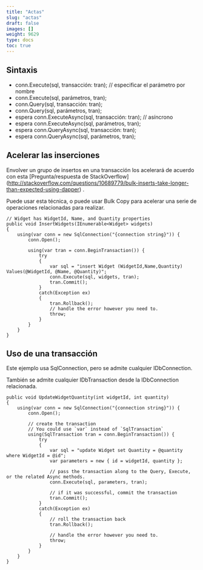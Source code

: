```yaml
---
title: "Actas"
slug: "actas"
draft: false
images: []
weight: 9629
type: docs
toc: true
---
```


## Sintaxis
- conn.Execute(sql, transacción: tran); // especificar el parámetro por nombre
- conn.Execute(sql, parámetros, tran);
- conn.Query(sql, transacción: tran);
- conn.Query(sql, parámetros, tran);
- espera conn.ExecuteAsync(sql, transacción: tran); // asíncrono
- espera conn.ExecuteAsync(sql, parámetros, tran);
- espera conn.QueryAsync(sql, transacción: tran);
- espera conn.QueryAsync(sql, parámetros, tran);

## Acelerar las inserciones
Envolver un grupo de insertos en una transacción los acelerará de acuerdo con esta [Pregunta/respuesta de StackOverflow] (http://stackoverflow.com/questions/10689779/bulk-inserts-take-longer-than-expected-using-dapper) .

Puede usar esta técnica, o puede usar Bulk Copy para acelerar una serie de operaciones relacionadas para realizar.


    // Widget has WidgetId, Name, and Quantity properties
    public void InsertWidgets(IEnumerable<Widget> widgets)
    {
        using(var conn = new SqlConnection("{connection string}")) {
            conn.Open();
    
            using(var tran = conn.BeginTransaction()) {
                try
                {
                    var sql = "insert Widget (WidgetId,Name,Quantity) Values(@WidgetId, @Name, @Quantity)";
                    conn.Execute(sql, widgets, tran);
                    tran.Commit();
                }
                catch(Exception ex)
                {
                    tran.Rollback();
                    // handle the error however you need to.
                    throw;
                }
            }
        }   
    }

## Uso de una transacción
Este ejemplo usa SqlConnection, pero se admite cualquier IDbConnection.

También se admite cualquier IDbTransaction desde la IDbConnection relacionada.

    public void UpdateWidgetQuantity(int widgetId, int quantity)
    {
        using(var conn = new SqlConnection("{connection string}")) {
            conn.Open();
    
            // create the transaction
            // You could use `var` instead of `SqlTransaction`
            using(SqlTransaction tran = conn.BeginTransaction()) {
                try
                {
                    var sql = "update Widget set Quantity = @quantity where WidgetId = @id";
                    var parameters = new { id = widgetId, quantity };
    
                    // pass the transaction along to the Query, Execute, or the related Async methods.
                    conn.Execute(sql, parameters, tran);
    
                    // if it was successful, commit the transaction
                    tran.Commit();
                }
                catch(Exception ex)
                {
                    // roll the transaction back
                    tran.Rollback();
    
                    // handle the error however you need to.
                    throw;
                }
            }
        }   
    }

